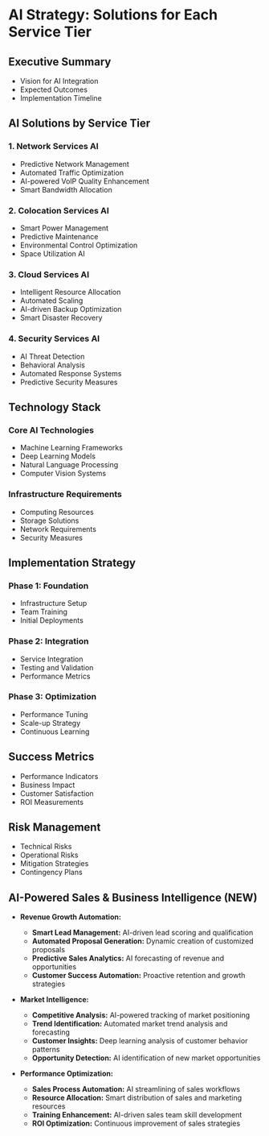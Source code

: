 # AI Strategy: Solutions for Each Service Tier

## Executive Summary
- Vision for AI Integration
- Expected Outcomes
- Implementation Timeline

## AI Solutions by Service Tier

### 1. Network Services AI
- Predictive Network Management
- Automated Traffic Optimization
- AI-powered VoIP Quality Enhancement
- Smart Bandwidth Allocation

### 2. Colocation Services AI
- Smart Power Management
- Predictive Maintenance
- Environmental Control Optimization
- Space Utilization AI

### 3. Cloud Services AI
- Intelligent Resource Allocation
- Automated Scaling
- AI-driven Backup Optimization
- Smart Disaster Recovery

### 4. Security Services AI
- AI Threat Detection
- Behavioral Analysis
- Automated Response Systems
- Predictive Security Measures

## Technology Stack
### Core AI Technologies
- Machine Learning Frameworks
- Deep Learning Models
- Natural Language Processing
- Computer Vision Systems

### Infrastructure Requirements
- Computing Resources
- Storage Solutions
- Network Requirements
- Security Measures

## Implementation Strategy
### Phase 1: Foundation
- Infrastructure Setup
- Team Training
- Initial Deployments

### Phase 2: Integration
- Service Integration
- Testing and Validation
- Performance Metrics

### Phase 3: Optimization
- Performance Tuning
- Scale-up Strategy
- Continuous Learning

## Success Metrics
- Performance Indicators
- Business Impact
- Customer Satisfaction
- ROI Measurements

## Risk Management
- Technical Risks
- Operational Risks
- Mitigation Strategies
- Contingency Plans

## AI-Powered Sales & Business Intelligence (NEW)
- **Revenue Growth Automation:**
  - **Smart Lead Management:** AI-driven lead scoring and qualification
  - **Automated Proposal Generation:** Dynamic creation of customized proposals
  - **Predictive Sales Analytics:** AI forecasting of revenue and opportunities
  - **Customer Success Automation:** Proactive retention and growth strategies

- **Market Intelligence:**
  - **Competitive Analysis:** AI-powered tracking of market positioning
  - **Trend Identification:** Automated market trend analysis and forecasting
  - **Customer Insights:** Deep learning analysis of customer behavior patterns
  - **Opportunity Detection:** AI identification of new market opportunities

- **Performance Optimization:**
  - **Sales Process Automation:** AI streamlining of sales workflows
  - **Resource Allocation:** Smart distribution of sales and marketing resources
  - **Training Enhancement:** AI-driven sales team skill development
  - **ROI Optimization:** Continuous improvement of sales strategies 